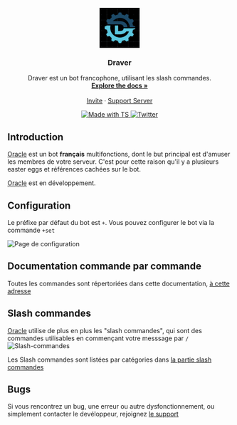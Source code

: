    <p align="center"><img align="center" width="90" src="https://github.com/DraverBot/Documentation/blob/main/.github/img/DraverLogo.png"/></p>

  </a>
</p>

 <h3 align="center">Draver</h3>

  <p align="center">
   Draver est un bot francophone, utilisant les slash commandes.
    <br />
    <a href="https://github.com/BotOracle/Documentation"><strong>Explore the docs »</strong></a>
    <br />
    <br />
    <a href="https://discord.com/api/oauth2/authorize?client_id=991365898776625204&permissions=8&scope=bot%20applications.commands">Invite</a>
    ·
    <a href="https://discord.gg/bQ67MuRN3p">Support Server</a>
  </p>
</div>
<p align="center">
  <a href=" " target="_blank">
    <img src="https://img.shields.io/badge/TypeScript-007acc?style=for-the-badge&logo=typescript&logoColor=white" alt="Made with TS" />
  </a>
  <a href="https://twitter.com/Yeikzy" target="_blank">
    <img src="https://img.shields.io/badge/Twitter-1DA1F2?style=for-the-badge&logo=twitter&logoColor=white" alt="Twitter" />
  </a>
</p>

## Introduction
[Oracle](https://bit.ly/3NUdTvE) est un bot **français** multifonctions, dont le but principal est d'amuser les membres de votre serveur.
C'est pour cette raison qu'il y a plusieurs easter eggs et références cachées sur le bot.

[Oracle](https://bit.ly/3NUdTvE) est en développement.

## Configuration
Le préfixe par défaut du bot est `+`.
Vous pouvez configurer le bot via la commande `+set`
  
![Page de configuration](https://i.imgur.com/Mj1NU4u.png)

## Documentation commande par commande
Toutes les commandes sont répertoriées dans cette documentation, [à cette adresse](https://github.com/BotOracle/Documentation/blob/main/commands)

## Slash commandes
[Oracle](https://bit.ly/3NUdTvE) utilise de plus en plus les "slash commandes", qui sont des commandes utilisables en commençant votre messsage par `/`
![Slash-commandes](https://cdn.discordapp.com/attachments/976356791451529236/1006215620905414776/unknown.png)

Les Slash commandes sont listées par catégories dans [la partie slash commandes](./slash-commands)

## Bugs
Si vous rencontrez un bug, une erreur ou autre dysfonctionnement, ou simplement contacter le devéloppeur, rejoignez [le support](https://discord.gg/Qt9Ns3uvYe)

